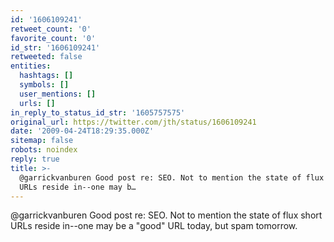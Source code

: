 ```yaml
---
id: '1606109241'
retweet_count: '0'
favorite_count: '0'
id_str: '1606109241'
retweeted: false
entities:
  hashtags: []
  symbols: []
  user_mentions: []
  urls: []
in_reply_to_status_id_str: '1605757575'
original_url: https://twitter.com/jth/status/1606109241
date: '2009-04-24T18:29:35.000Z'
sitemap: false
robots: noindex
reply: true
title: >-
  @garrickvanburen Good post re: SEO. Not to mention the state of flux short
  URLs reside in--one may b…
---
```


@garrickvanburen Good post re: SEO. Not to mention the state of flux short URLs reside in--one may be a "good" URL today, but spam tomorrow.